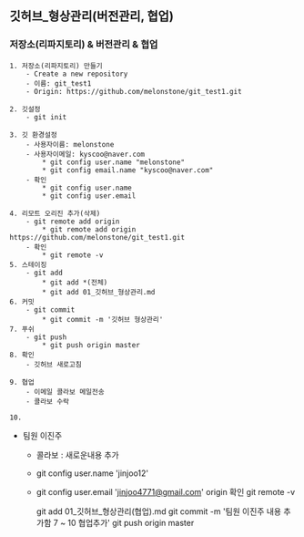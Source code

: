 ## 깃허브_형상관리(버전관리, 협업)

### 저장소(리파지토리) & 버전관리 & 협업
    1. 저장소(리파지토리) 만들기
        - Create a new repository
        - 이름: git_test1
        - Origin: https://github.com/melonstone/git_test1.git

    2. 깃설정
        - git init

    3. 깃 환경설정
        - 사용자이름: melonstone
        - 사용자이메일: kyscoo@naver.com
            * git config user.name "melonstone"
            * git config email.name "kyscoo@naver.com"
        - 확인
            * git config user.name
            * git config user.email

    4. 리모트 오리진 추가(삭제)
        - git remote add origin 
            * git remote add origin https://github.com/melonstone/git_test1.git
        - 확인
            * git remote -v
    5. 스테이징
        - git add 
            * git add *(전체)
            * git add 01_깃허브_형상관리.md
    6. 커밋
        - git commit 
            * git commit -m '깃허브 형상관리'
    7. 푸쉬
        - git push
            * git push origin master
    8. 확인
        - 깃허브 새로고침

    9. 협업
        - 이메일 콜라보 메일전송
        - 콜라보 수락

    10. 


* 팀원 이진주
    - 콜라보 : 새로운내용 추가
    - git config user.name 'jinjoo12'
    - git config user.email 'jinjoo4771@gmail.com'
        origin 확인
        git remote -v

        git add 01_깃허브_형상관리(협업).md
        git commit -m '팀원 이진주 내용 추가함 7 ~ 10 협업추가'
        git push origin master
